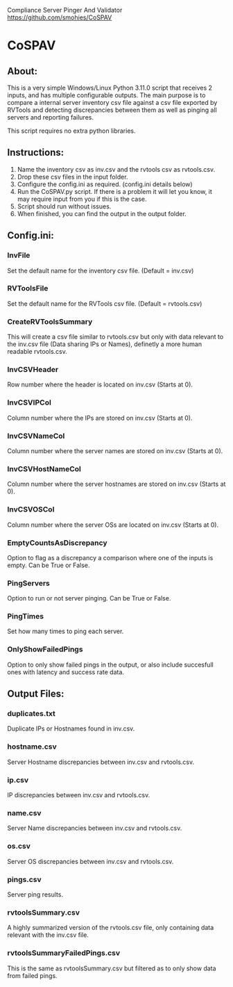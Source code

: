 Compliance Server Pinger And Validator https://github.com/smohies/CoSPAV

# CoSPAV
## About:
This is a very simple Windows/Linux Python 3.11.0 script that receives 2 inputs, and has multiple configurable outputs. The main purpose is to compare a internal server inventory csv file against a csv file exported by RVTools and detecting discrepancies between them as well as pinging all servers and reporting failures.

This script requires no extra python libraries.

## Instructions:
1. Name the inventory csv as inv.csv and the rvtools csv as rvtools.csv.
2. Drop these csv files in the input folder.
3. Configure the config.ini as required. (config.ini details below)
4. Run the CoSPAV.py script. If there is a problem it will let you know, it may require input from you if this is the case.
5. Script should run without issues.
6. When finished, you can find the output in the output folder.

## Config.ini:
### InvFile
Set the default name for the inventory csv file. (Default = inv.csv)
### RVToolsFile
Set the default name for the RVTools csv file. (Default = rvtools.csv)
### CreateRVToolsSummary
This will create a csv file similar to rvtools.csv but only with data relevant to the inv.csv file (Data sharing IPs or Names), definetly a more human readable rvtools.csv.
### InvCSVHeader
Row number where the header is located on inv.csv (Starts at 0).
### InvCSVIPCol
Column number where the IPs are stored on inv.csv (Starts at 0).
### InvCSVNameCol
Column number where the server names are stored on inv.csv (Starts at 0).
### InvCSVHostNameCol
Column number where the server hostnames are stored on inv.csv (Starts at 0).
### InvCSVOSCol
Column number where the server OSs are located on inv.csv (Starts at 0).
### EmptyCountsAsDiscrepancy
Option to flag as a discrepancy a comparison where one of the inputs is empty. Can be True or False.
### PingServers
Option to run or not server pinging. Can be True or False.
### PingTimes
Set how many times to ping each server.
### OnlyShowFailedPings
Option to only show failed pings in the output, or also include succesfull ones with latency and success rate data.

## Output Files:
### duplicates.txt
Duplicate IPs or Hostnames found in inv.csv.
### hostname.csv
Server Hostname discrepancies between inv.csv and rvtools.csv.
### ip.csv
IP discrepancies between inv.csv and rvtools.csv.
### name.csv
Server Name discrepancies between inv.csv and rvtools.csv.
### os.csv
Server OS discrepancies between inv.csv and rvtools.csv.
### pings.csv
Server ping results.
### rvtoolsSummary.csv
A highly summarized version of the rvtools.csv file, only containing data relevant with the inv.csv file.
### rvtoolsSummaryFailedPings.csv
This is the same as rvtoolsSummary.csv but filtered as to only show data from failed pings.